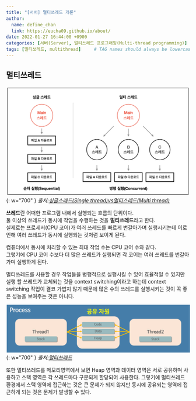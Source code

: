 ```yaml
---
title: "[서버] 멀티쓰레드 개론"
author:
  name: define_chan
  link: https://eucha09.github.io/about/
date: 2022-01-27 16:44:00 +0900
categories: [서버(Server), 멀티쓰레드 프로그래밍(Multi-thread programming)]
tags: [멀티쓰레드, multithread]     # TAG names should always be lowercase
---
```


## **멀티쓰레드**

![multithread](/assets/img/posts/server/multithread.png){: w="700" }
_출처:[싱글스레드(Single thread)vs멀티스레드(Multi thread)](https://velog.io/@gil0127/%EC%8B%B1%EA%B8%80%EC%8A%A4%EB%A0%88%EB%93%9CSingle-thread-vs-%EB%A9%80%ED%8B%B0%EC%8A%A4%EB%A0%88%EB%93%9C-Multi-thread-t5gv4udj)_

**쓰레드**란 어떠한 프로그램 내에서 실행되는 흐름의 단위이다.   
둘 이상의 쓰레드가 동시에 작업을 수행하는 것을 **멀티쓰레드**라고 한다.   
실제로는 프로세서(CPU 코어)가 여러 쓰레드를 빠르게 번갈아가며 실행시키는데 이로 인해 여러 쓰레드가 동시에 실행되는 것처럼 보이게 된다.

컴퓨터에서 동시에 처리할 수 있는 최대 작업 수는 CPU 코어 수와 같다.   
그렇기에 CPU 코어 수보다 더 많은 쓰레드가 실행되면 각 코어는 여러 쓰레드를 번갈아가며 실행하게 된다.

멀티쓰레드를 사용할 경우 작업들을 병행적으로 실행시킬 수 있어 효율적일 수 있지만 실행 할 쓰레드가 교체되는 것을 context switching이라고 하는데 context switching 작업이 결코 가볍지 않기 때문에 많은 수의 쓰레드를 실행시키는 것이 꼭 좋은 성능을 보여주는 것은 아니다.

![multithread_2](/assets/img/posts/server/multithread_2.png){: w="700" }
_출처:[멀티쓰레드](https://velog.io/@chjh121/%EB%A9%80%ED%8B%B0%EC%8A%A4%EB%A0%88%EB%93%9C)_

또한 멀티쓰레드를 메모리영역에서 보면 Heap 영역과 데이터 영역은 서로 공유하며 사용하고 스택 영역은 각 쓰레드마다 구분되게 할당되어 사용한다. 그렇기에 멀티쓰레드 환경에서 스택 영역에 접근하는 것은 큰 문제가 되지 않지만 동시에 공유되는 영역에 접근하게 되는 것은 문제가 발생할 수 있다.
